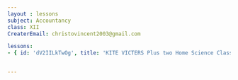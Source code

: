 ```yaml
--- 
layout : lessons 
subject: Accountancy
class: XII
CreaterEmail: christovincent2003@gmail.com

lessons:
- { id: 'dV2IILkTwOg', title: 'KITE VICTERS Plus two Home Science Class 01 (First Bell-ഫസ്റ്റ് ബെല്‍)' }


---
```

